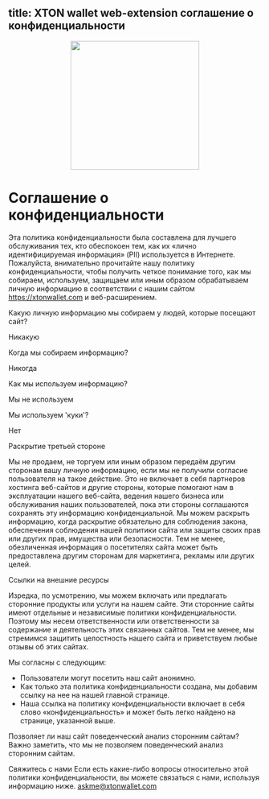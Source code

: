 title: XTON wallet web-extension соглашение о конфиденциальности
---

<img style="width: 256px; margin-left: auto; margin-right: auto; text-align: center; display: block;" src="/images/big_logo.png" />

# Cоглашение о конфиденциальности
Эта политика конфиденциальности была составлена для лучшего обслуживания тех, кто обеспокоен тем, как их «лично идентифицируемая информация» (PII) используется в Интернете. Пожалуйста, внимательно прочитайте нашу политику конфиденциальности, чтобы получить четкое понимание того, как мы собираем, используем, защищаем или иным образом обрабатываем личную информацию в соответствии с нашим сайтом https://xtonwallet.com и веб-расширением.

Какую личную информацию мы собираем у людей, которые посещают сайт?

Никакую

Когда мы собираем информацию?

Никогда

Как мы используем информацию?

Мы не используем

Мы используем 'куки'?

Нет

Раскрытие третьей стороне

Мы не продаем, не торгуем или иным образом передаём другим сторонам вашу личную информацию, если мы не получили согласие пользователя на такое действие. Это не включает в себя партнеров хостинга веб-сайтов и другие стороны, которые помогают нам в эксплуатации нашего веб-сайта, ведения нашего бизнеса или обслуживания наших пользователей, пока эти стороны соглашаются сохранять эту информацию конфиденциальной. Мы можем раскрыть информацию, когда раскрытие обязательно для соблюдения закона, обеспечения соблюдения нашей политики сайта или защиты своих прав или других прав, имущества или безопасности. Тем не менее, обезличенная информация о посетителях сайта может быть предоставлена другим сторонам для маркетинга, рекламы или других целей.

Ссылки на внешние ресурсы

Изредка, по усмотрению, мы можем включать или предлагать сторонние продукты или услуги на нашем сайте. Эти сторонние сайты имеют отдельные и независимые политики конфиденциальности. Поэтому мы несем ответственности или ответственности за содержание и деятельность этих связанных сайтов. Тем не менее, мы стремимся защитить целостность нашего сайта и приветствуем любые отзывы об этих сайтах.

Мы согласны с следующим:
* Пользователи могут посетить наш сайт анонимно.
* Как только эта политика конфиденциальности создана, мы добавим ссылку на нее на нашей главной странице.
* Наша ссылка на политику конфиденциальности включает в себя слово «конфиденциальность» и может быть легко найдено на странице, указанной выше.

Позволяет ли наш сайт поведенческий анализ сторонним сайтам?
Важно заметить, что мы не позволяем поведенческий анализ сторонним сайтам.

Свяжитесь с нами
Если есть какие-либо вопросы относительно этой политики конфиденциальности, вы можете связаться с нами, используя информацию ниже.
askme@xtonwallet.com

